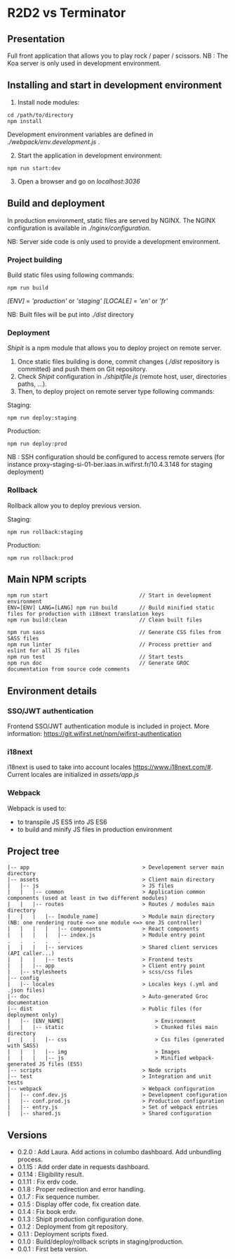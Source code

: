 # R2D2 vs Terminator

## Presentation

Full front application that allows you to play rock / paper / scissors.
NB : The Koa server is only used in development environment.

## Installing and start in development environment

1. Install node modules:

```
cd /path/to/directory
npm install
```
Development environment variables are defined in _./webpack/env.development.js_ .

2. Start the application in development environment:

```
npm run start:dev
```

3. Open a browser and go on _localhost:3036_


## Build and deployment

In production environment, static files are served by NGINX.
The NGINX configuration is available in _./nginx/configuration_.

NB: Server side code is only used to provide a development environment.

### Project building

Build static files using following commands:

```
npm run build
```

_[ENV]_     = _'production'_ or _'staging'_
_[LOCALE]_  = _'en'_ or _'fr'_

NB: Built files will be put into _./dist_ directory


### Deployment

_Shipit_ is a npm module that allows you to deploy project on remote server.   

1. Once static files building is done, commit changes (_./dist_ repository is committed) and push them on Git repository.
2. Check _Shipit_ configuration in _./shipitfile.js_  (remote host, user, directories paths, ...).
3. Then, to deploy project on remote server type following commands:

Staging:
```
npm run deploy:staging
```

Production:
```
npm run deploy:prod
```

NB : SSH configuration should be configured to access remote servers (for instance proxy-staging-si-01-ber.iaas.in.wifirst.fr/10.4.3.148 for staging deployment)

### Rollback

Rollback allow you to deploy previous version.

Staging:
```
npm run rollback:staging
```

Production:
```
npm run rollback:prod
```



## Main NPM scripts

```
npm run start                             // Start in development environment
ENV=[ENV] LANG=[LANG] npm run build       // Build minified static files for production with i18next translation keys
npm run build:clean                       // Clean built files

npm run sass                              // Generate CSS files from SASS files
npm run linter                            // Process prettier and eslint for all JS files
npm run test                              // Start tests
npm run doc                               // Generate GROC documentation from source code comments
```


## Environment details

### SSO/JWT authentication

Frontend SSO/JWT authentication module is included in project. More information:
https://git.wifirst.net/npm/wifirst-authentication

### i18next

i18next is used to take into account locales https://www.i18next.com/#. Current
locales are initialized in _assets/app.js_

### Webpack

Webpack is used to:

* to transpile JS ES5 into JS ES6
* to build and minify JS files in production environment


## Project tree

```
|-- app                                    > Developement server main directory
|-- assets                                 > Client main directory
|   |-- js                                 > JS files
|   |   |-- common                         > Application common components (used at least in two different modules)
|   |   |-- routes                         > Routes / modules main directory
|   |   |   |-- [module_name]              > Module main directory (NB: one rendering route <=> one module <=> one JS controller)
|   |   |   |   |-- components             > React components
|   |   |   |   |-- index.js               > Module entry point
.   .   .   .   .
|   |   |   |-- services                   > Shared client services (API caller...)
|   |   |   |-- tests                      > Frontend tests
|   |   |-- app                            > Client entry point
|   |-- stylesheets                        > scss/css files
|-- config
|   |-- locales                            > Locales keys (.yml and .json files)
|-- doc                                    > Auto-generated Groc documentation
|-- dist                                   > Public files (for deployment only)
|   |-- [ENV_NAME]                             > Environment
|   |   |-- static                             > Chunked files main directory
|   |   |   |-- css                            > Css files (generated with SASS)
|   |   |   |-- img                            > Images
|   |   |   |-- js                             > Minified webpack-generated JS files (ES5)
|-- scripts                                > Node scripts
|-- test                                   > Integration and unit tests
|-- webpack                                > Webpack configuration
|   |-- conf.dev.js                        > Development configuration
|   |-- conf.prod.js                       > Production configuration
|   |-- entry.js                           > Set of webpack entries
|   |-- shared.js                          > Shared configuration
```

## Versions
* 0.2.0 : Add Laura. Add actions in columbo dashboard. Add unbundling process.
* 0.1.15 : Add order date in requests dashboard.
* 0.1.14 : Eligibility result.
* 0.1.11 : Fix erdv code.
* 0.1.8 : Proper redirection and error handling.
* 0.1.7 : Fix sequence number.
* 0.1.5 : Display offer code, fix creation date.
* 0.1.4 : Fix book erdv.
* 0.1.3 : Shipit production configuration done.
* 0.1.2 : Deployment from git repository.
* 0.1.1 : Deployment scripts fixed.
* 0.1.0 : Build/deploy/rollback scripts in staging/production.
* 0.0.1 : First beta version.
